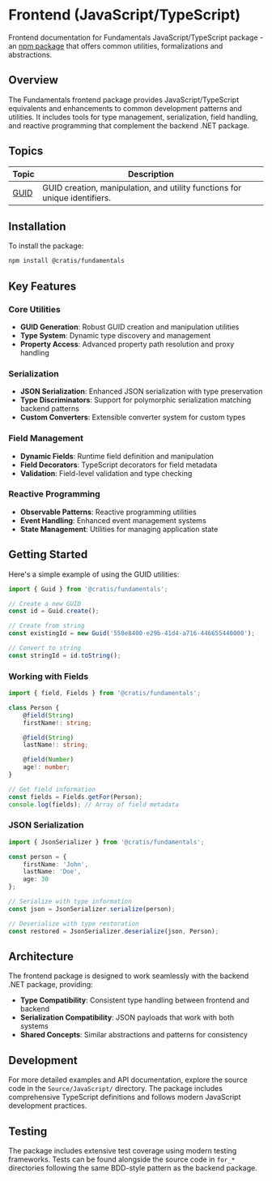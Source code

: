 # Frontend (JavaScript/TypeScript)

Frontend documentation for Fundamentals JavaScript/TypeScript package - an [npm package](https://www.npmjs.com/package/@cratis/fundamentals) that offers common utilities, formalizations and abstractions.

## Overview

The Fundamentals frontend package provides JavaScript/TypeScript equivalents and enhancements to common development patterns and utilities. It includes tools for type management, serialization, field handling, and reactive programming that complement the backend .NET package.

## Topics

| Topic | Description |
| ------- | ----------- |
| [GUID](./guid.md) | GUID creation, manipulation, and utility functions for unique identifiers. |

## Installation

To install the package:

```bash
npm install @cratis/fundamentals
```

## Key Features

### Core Utilities

- **GUID Generation**: Robust GUID creation and manipulation utilities
- **Type System**: Dynamic type discovery and management
- **Property Access**: Advanced property path resolution and proxy handling

### Serialization

- **JSON Serialization**: Enhanced JSON serialization with type preservation
- **Type Discriminators**: Support for polymorphic serialization matching backend patterns
- **Custom Converters**: Extensible converter system for custom types

### Field Management

- **Dynamic Fields**: Runtime field definition and manipulation
- **Field Decorators**: TypeScript decorators for field metadata
- **Validation**: Field-level validation and type checking

### Reactive Programming

- **Observable Patterns**: Reactive programming utilities
- **Event Handling**: Enhanced event management systems
- **State Management**: Utilities for managing application state

## Getting Started

Here's a simple example of using the GUID utilities:

```typescript
import { Guid } from '@cratis/fundamentals';

// Create a new GUID
const id = Guid.create();

// Create from string
const existingId = new Guid('550e8400-e29b-41d4-a716-446655440000');

// Convert to string
const stringId = id.toString();
```

### Working with Fields

```typescript
import { field, Fields } from '@cratis/fundamentals';

class Person {
    @field(String)
    firstName!: string;

    @field(String)
    lastName!: string;

    @field(Number)
    age!: number;
}

// Get field information
const fields = Fields.getFor(Person);
console.log(fields); // Array of field metadata
```

### JSON Serialization

```typescript
import { JsonSerializer } from '@cratis/fundamentals';

const person = {
    firstName: 'John',
    lastName: 'Doe',
    age: 30
};

// Serialize with type information
const json = JsonSerializer.serialize(person);

// Deserialize with type restoration
const restored = JsonSerializer.deserialize(json, Person);
```

## Architecture

The frontend package is designed to work seamlessly with the backend .NET package, providing:

- **Type Compatibility**: Consistent type handling between frontend and backend
- **Serialization Compatibility**: JSON payloads that work with both systems
- **Shared Concepts**: Similar abstractions and patterns for consistency

## Development

For more detailed examples and API documentation, explore the source code in the `Source/JavaScript/` directory. The package includes comprehensive TypeScript definitions and follows modern JavaScript development practices.

## Testing

The package includes extensive test coverage using modern testing frameworks. Tests can be found alongside the source code in `for_*` directories following the same BDD-style pattern as the backend package.
